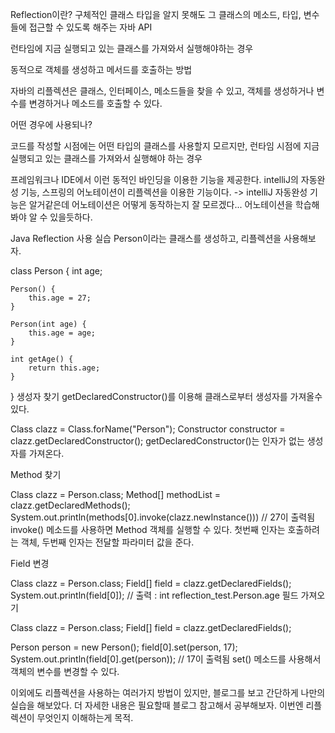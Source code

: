 Reflection이란?
구체적인 클래스 타입을 알지 못해도 그 클래스의 메소드, 타입, 변수들에 접근할 수 있도록 해주는 자바 API

런타임에 지금 실행되고 있는 클래스를 가져와서 실행해야하는 경우

동적으로 객체를 생성하고 메서드를 호출하는 방법

자바의 리플렉션은 클래스, 인터페이스, 메소드들을 찾을 수 있고, 객체를 생성하거나 변수를 변경하거나 메소드를 호출할 수 있다.


어떤 경우에 사용되나?

코드를 작성할 시점에는 어떤 타입의 클래스를 사용할지 모르지만, 런타임 시점에 지금 실행되고 있는 클래스를 가져와서 실행해야 하는 경우

프레임워크나 IDE에서 이런 동적인 바인딩을 이용한 기능을 제공한다. intelliJ의 자동완성 기능, 스프링의 어노테이션이 리플렉션을 이용한 기능이다.
-> intelliJ 자동완성 기능은 알거같은데 어노테이션은 어떻게 동작하는지 잘 모르겠다... 어노테이션을 학습해봐야 알 수 있을듯하다.


Java Reflection 사용 실습
Person이라는 클래스를 생성하고, 리플렉션을 사용해보자.

class Person {
    int age;

    Person() {
        this.age = 27;
    }

    Person(int age) {
        this.age = age;
    }

    int getAge() {
        return this.age;
    }
}
생성자 찾기
getDeclaredConstructor()를 이용해 클래스로부터 생성자를 가져올수 있다.

Class clazz = Class.forName("Person");
Constructor constructor = clazz.getDeclaredConstructor();
getDeclaredConstructor()는 인자가 없는 생성자를 가져온다.


Method 찾기

Class clazz = Person.class;
Method[] methodList = clazz.getDeclaredMethods();    
System.out.println(methods[0].invoke(clazz.newInstance())) // 27이 출력됨
invoke() 메소드를 사용하면 Method 객체를 실행할 수 있다. 첫번째 인자는 호출하려는 객체, 두번째 인자는 전달할 파라미터 값을 준다.


Field 변경

Class clazz = Person.class;
Field[] field = clazz.getDeclaredFields();
System.out.println(field[0]);   // 출력 : int reflection_test.Person.age
필드 가져오기

Class clazz = Person.class;
Field[] field = clazz.getDeclaredFields();

Person person = new Person();
field[0].set(person, 17);
System.out.println(field[0].get(person));  // 17이 출력됨 
set() 메소드를 사용해서 객체의 변수를 변경할 수 있다.


이외에도 리플렉션을 사용하는 여러가지 방법이 있지만, 블로그를 보고 간단하게 나만의 실습을 해보았다. 더 자세한 내용은 필요할때 블로그 참고해서 공부해보자. 이번엔 리플렉션이 무엇인지 이해하는게 목적.